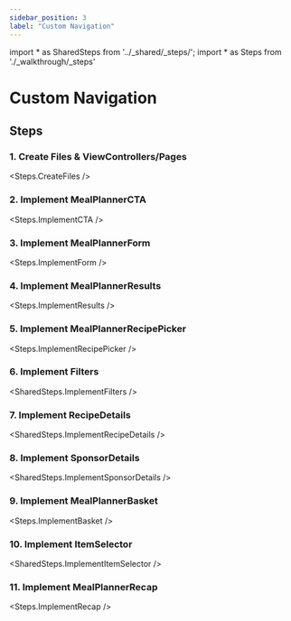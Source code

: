 ```yaml
---
sidebar_position: 3
label: "Custom Navigation"
---
```


import * as SharedSteps from '../_shared/_steps/';
import * as Steps from './_walkthrough/_steps'

# Custom Navigation

## Steps

### 1. Create Files & ViewControllers/Pages
<Steps.CreateFiles />

### 2. Implement MealPlannerCTA
<Steps.ImplementCTA />

### 3. Implement MealPlannerForm
<Steps.ImplementForm />

### 4. Implement MealPlannerResults
<Steps.ImplementResults />

### 5. Implement MealPlannerRecipePicker
<Steps.ImplementRecipePicker />

### 6. Implement Filters
<SharedSteps.ImplementFilters />

### 7. Implement RecipeDetails
<SharedSteps.ImplementRecipeDetails />

### 8. Implement SponsorDetails
<SharedSteps.ImplementSponsorDetails />

### 9. Implement MealPlannerBasket
<Steps.ImplementBasket />

### 10. Implement ItemSelector
<SharedSteps.ImplementItemSelector />

### 11. Implement MealPlannerRecap
<Steps.ImplementRecap />